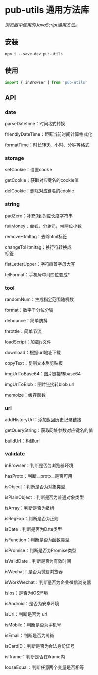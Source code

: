 # pub-utils 通用方法库

*浏览器中使用的JavaScript通用方法。*

## 安装

```shell
npm i --save-dev pub-utils
```

## 使用

```js
import { inBrowser } from 'pub-utils'
```

## API

### date

parseDatetime：时间格式转换

friendlyDateTime：距离当前时间计算格式化

formatTime：时长转天、小时、分钟等格式

### storage

setCookie：设置cookie

getCookie：获取对应键名的cookie值

delCookie：删除对应键名的cookie

### string

padZero：补充0到对应长度字符串

fullMoney：金钱，分转元，带两位小数

removeHtmltag：去除html标签

changeToHtmltag：换行符转换成<br />标签

fistLetterUpper：字符串首字母大写

telFormat：手机号中间四位变成*

### tool

randomNum：生成指定范围随机数

format：数字千分位分隔

debounce：简单防抖

throttle：简单节流

loadScript：加载js文件

download：根据url地址下载

copyText：复制文本到剪贴板

imgUrlToBase64：图片链接转base64

imgUrlToBlob：图片链接转blob url

memoize：缓存函数

### url

addHistoryUrl：添加返回历史记录链接

getQueryString：获取网址参数对应键名的值

buildUrl：构建url

### validate

inBrowser：判断是否为浏览器环境

hasProto：判断__proto__是否可用

isObject：判断是否为对象类型

isPlainObject：判断是否为普通对象类型

isArray：判断是否为数组

isRegExp：判断是否为正则

isDate：判断是否为Date类型

isFunction：判断是否为函数类型

isPromise：判断是否为Promise类型

isValidDate：判断是否为有效时间

isWechat：是否为微信浏览器

isWorkWechat：判断是否为企业微信浏览器

isIos：是否为iOS环境

isAndroid：是否为安卓环境

isUrl：判断是否为 url

isMobile：判断是否为手机号

isEmail：判断是否为邮箱

isCardID：判断是否为合法身份证号

isIframe：判断是否在iframe内

looseEqual：判断任意两个变量是否相等


